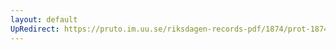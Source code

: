 ```yaml
---
layout: default
UpRedirect: https://pruto.im.uu.se/riksdagen-records-pdf/1874/prot-1874--ak--423/prot-1874--ak--423_068.pdf
---
```

